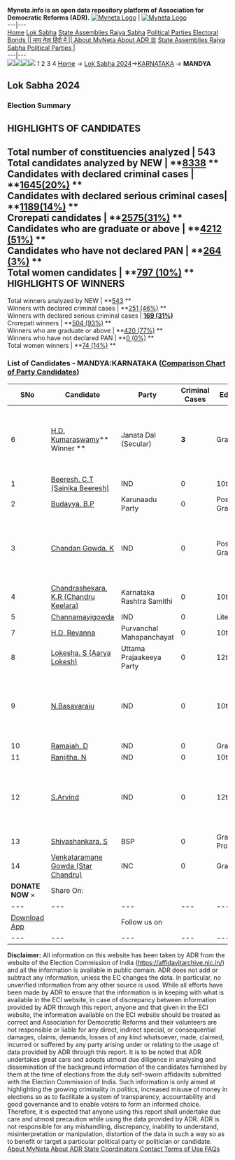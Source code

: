 **Myneta.info is an open data repository platform of Association for Democratic Reforms (ADR).**
[![Myneta Logo](https://www.myneta.info/lib/img/myneta-logo.png)](https://www.myneta.info/) | [![Myneta Logo](https://www.myneta.info/lib/img/adr-logo.png)](https://adrindia.org)  
---|---  
[Home](https://www.myneta.info/) [Lok Sabha](https://www.myneta.info/#ls "Lok Sabha") [ State Assemblies ](https://www.myneta.info/#sa "State Assemblies") [Rajya Sabha](https://www.myneta.info/#rs "Rajya Sabha") [Political Parties ](https://www.myneta.info/party "Political Parties") [ Electoral Bonds ](https://www.myneta.info/electoral_bonds "Electoral Bonds") [ || माय नेता हिंदी में || ](https://translate.google.co.in/translate?prev=hp&hl=en&js=y&u=www.myneta.info&sl=en&tl=hi&history_state0=) [ About MyNeta ](https://adrindia.org/content/about-myneta) [ About ADR ](https://adrindia.org/about-adr/who-we-are) [☰](javascript:void\(0\))
[ State Assemblies ](https://www.myneta.info/#sa "State Assemblies") [ Rajya Sabha ](https://www.myneta.info/#rs "Rajya Sabha") [ Political Parties ](https://www.myneta.info/party "Political Parties")
|   
---|---  
![](https://www.myneta.info/lib/img/banner/banner-1.png)![](https://www.myneta.info/lib/img/banner/banner-2.png)![](https://www.myneta.info/lib/img/banner/banner-3.png)![](https://www.myneta.info/lib/img/banner/banner-4.png)
1  2  3  4 
[Home](https://www.myneta.info/) → [Lok Sabha 2024](https://www.myneta.info/LokSabha2024/)→[KARNATAKA](https://www.myneta.info/LokSabha2024/index.php?action=show_constituencies&state_id=16) → **MANDYA**
### 
## Lok Sabha 2024
###  Election Summary 
HIGHLIGHTS OF CANDIDATES  
---  
Total number of constituencies analyzed |  543   
Total candidates analyzed by NEW | **[8338](https://www.myneta.info/LokSabha2024/index.php?action=summary&subAction=candidates_analyzed&sort=candidate#summary) **  
Candidates with declared criminal cases | **[1645(20%)](https://www.myneta.info/LokSabha2024/index.php?action=summary&subAction=crime&sort=candidate#summary) **  
Candidates with declared serious criminal cases| **[1189(14%)](https://www.myneta.info/LokSabha2024/index.php?action=summary&subAction=serious_crime&sort=candidate#summary) **  
Crorepati candidates | **[2575(31%)](https://www.myneta.info/LokSabha2024/index.php?action=summary&subAction=crorepati&sort=candidate#summary) **  
Candidates who are graduate or above | **[4212 (51%)](https://www.myneta.info/LokSabha2024/index.php?action=summary&subAction=education&sort=candidate#summary) **  
Candidates who have not declared PAN | **[264 (3%)](https://www.myneta.info/LokSabha2024/index.php?action=summary&subAction=without_pan&sort=candidate#summary) **  
Total women candidates | **[797 (10%)](https://www.myneta.info/LokSabha2024/index.php?action=summary&subAction=women_candidate&sort=candidate#summary) **  
HIGHLIGHTS OF WINNERS  
---  
Total winners analyzed by NEW | **[543](https://www.myneta.info/LokSabha2024/index.php?action=summary&subAction=winner_analyzed&sort=candidate#summary) **  
Winners with declared criminal cases | **[251 (46%)](https://www.myneta.info/LokSabha2024/index.php?action=summary&subAction=winner_crime&sort=candidate#summary) **  
Winners with declared serious criminal cases | **[169 (31%)](https://www.myneta.info/LokSabha2024/index.php?action=summary&subAction=winner_serious_crime&sort=candidate#summary)**  
Crorepati winners | **[504 (93%)](https://www.myneta.info/LokSabha2024/index.php?action=summary&subAction=winner_crorepati&sort=candidate#summary) **  
Winners who are graduate or above | **[420 (77%)](https://www.myneta.info/LokSabha2024/index.php?action=summary&subAction=winner_education&sort=candidate#summary) **  
Winners who have not declared PAN | **[0 (0%)](https://www.myneta.info/LokSabha2024/index.php?action=summary&subAction=winner_without_pan&sort=candidate#summary) **  
Total women winners | **[74 (14%)](https://www.myneta.info/LokSabha2024/index.php?action=summary&subAction=winner_women&sort=candidate#summary) **  
### List of Candidates - MANDYA:KARNATAKA ([Comparison Chart of Party Candidates](https://www.myneta.info/LokSabha2024/comparisonchart.php?constituency_id=180))
SNo | Candidate| Party| Criminal Cases| Education| Age| Total Assets| Liabilities  
---|---|---|---|---|---|---|---  
6  | [H.D. Kumaraswamy](https://www.myneta.info/LokSabha2024/candidate.php?candidate_id=2651)** Winner ** | Janata Dal (Secular) | **3** | Graduate| 65 | ![](https://myneta.info/image_v2.php?myneta_folder=LokSabha2024&candidate_id=2651&col=ta) | ![](https://myneta.info/image_v2.php?myneta_folder=LokSabha2024&candidate_id=2651&col=lia)  
1  | [Beeresh. C.T (Sainika Beeresh)](https://www.myneta.info/LokSabha2024/candidate.php?candidate_id=2078) | IND | 0 | 10th Pass| 38 | Rs 27,00,000 ~ 27 Lacs+ | Rs 0 ~   
2  | [Budayya. B.P](https://www.myneta.info/LokSabha2024/candidate.php?candidate_id=2076) | Karunaadu Party | 0 | Post Graduate| 52 | Rs 4,88,85,575 ~ 4 Crore+ | Rs 0 ~   
3  | [Chandan Gowda. K](https://www.myneta.info/LokSabha2024/candidate.php?candidate_id=3066) | IND | 0 | Post Graduate| 29 | ![](https://myneta.info/image_v2.php?myneta_folder=LokSabha2024&candidate_id=3066&col=ta) | ![](https://myneta.info/image_v2.php?myneta_folder=LokSabha2024&candidate_id=3066&col=lia)  
4  | [Chandrashekara. K.R (Chandru Keelara)](https://www.myneta.info/LokSabha2024/candidate.php?candidate_id=1898) | Karnataka Rashtra Samithi | 0 | 10th Pass| 53 | Rs 87,20,000 ~ 87 Lacs+ | Rs 0 ~   
5  | [Channamayigowda](https://www.myneta.info/LokSabha2024/candidate.php?candidate_id=2075) | IND | 0 | Literate| 63 | Rs 8,10,39,000 ~ 8 Crore+ | Rs 0 ~   
7  | [H.D. Revanna](https://www.myneta.info/LokSabha2024/candidate.php?candidate_id=2650) | Purvanchal Mahapanchayat | 0 | 10th Pass| 48 | Rs 16,00,000 ~ 16 Lacs+ | Rs 1,00,000 ~ 1 Lacs+  
8  | [Lokesha. S (Aarya Lokesh)](https://www.myneta.info/LokSabha2024/candidate.php?candidate_id=1897) | Uttama Prajaakeeya Party | 0 | 12th Pass| 39 | Rs 26,55,500 ~ 26 Lacs+ | Rs 2,25,000 ~ 2 Lacs+  
9  | [N.Basavaraju](https://www.myneta.info/LokSabha2024/candidate.php?candidate_id=2336) | IND | 0 | 10th Pass| 55 | ![](https://myneta.info/image_v2.php?myneta_folder=LokSabha2024&candidate_id=2336&col=ta) | ![](https://myneta.info/image_v2.php?myneta_folder=LokSabha2024&candidate_id=2336&col=lia)  
10  | [Ramaiah. D](https://www.myneta.info/LokSabha2024/candidate.php?candidate_id=2332) | IND | 0 | Graduate| 64 | Rs 1,18,54,010 ~ 1 Crore+ | Rs 3,21,000 ~ 3 Lacs+  
11  | [Ranjitha. N](https://www.myneta.info/LokSabha2024/candidate.php?candidate_id=3064) | IND | 0 | 10th Pass| 27 | Rs 1,00,000 ~ 1 Lacs+ | Rs 0 ~   
12  | [S.Arvind](https://www.myneta.info/LokSabha2024/candidate.php?candidate_id=3065) | IND | 0 | 12th Pass| 43 | ![](https://myneta.info/image_v2.php?myneta_folder=LokSabha2024&candidate_id=3065&col=ta) | ![](https://myneta.info/image_v2.php?myneta_folder=LokSabha2024&candidate_id=3065&col=lia)  
13  | [Shivashankara. S](https://www.myneta.info/LokSabha2024/candidate.php?candidate_id=2333) | BSP | 0 | Graduate Professional| 46 | Rs 75,03,932 ~ 75 Lacs+ | Rs 20,00,000 ~ 20 Lacs+  
14  | [Venkataramane Gowda (Star Chandru)](https://www.myneta.info/LokSabha2024/candidate.php?candidate_id=1896) | INC | 0 | Graduate| 59 | Rs 6,22,97,28,841 ~ 622 Crore+ | Rs 24,38,48,291 ~ 24 Crore+  
|  **DONATE NOW** × |  Share On:  | [](https://api.whatsapp.com/send?text=https%3A%2F%2Fmyneta.info%2Fpunjab2022%2Findex.php%3Faction%3Dshow_constituencies%26state_id%3D19) | [](https://www.facebook.com/sharer/sharer.php?u=https%3A%2F%2Fmyneta.info%2Fpunjab2022%2Findex.php%3Faction%3Dshow_constituencies%26state_id%3D19) | [](https://twitter.com/share?url=https%3A%2F%2Fmyneta.info%2Fpunjab2022%2Findex.php%3Faction%3Dshow_constituencies%26state_id%3D19)  
---|---|---|---|---  
| [ Download App ](https://play.google.com/store/apps/details?id=com.webrosoft.myneta1&pcampaignid=pcampaignidMKT-Other-global-all-co-prtnr-py-PartBadge-Mar2515-1) | [](https://play.google.com/store/apps/details?id=com.webrosoft.myneta1&pcampaignid=pcampaignidMKT-Other-global-all-co-prtnr-py-PartBadge-Mar2515-1) |  Follow us on  | [](https://www.facebook.com/adrindia.org/) | [](https://twitter.com/adrspeaks) | [](https://groups.google.com/g/national-election-watch?hl=en&pli=1) | [](https://www.instagram.com/adrspeaks/) | [](https://www.youtube.com/user/adrspeaks) | [](https://sharechat.com/profile/adrspeaks)  
---|---|---|---|---|---|---|---|---  
**Disclaimer:** All information on this website has been taken by ADR from the website of the Election Commission of India (https://affidavitarchive.nic.in/) and all the information is available in public domain. ADR does not add or subtract any information, unless the EC changes the data. In particular, no unverified information from any other source is used. While all efforts have been made by ADR to ensure that the information is in keeping with what is available in the ECI website, in case of discrepancy between information provided by ADR through this report, anyone and that given in the ECI website, the information available on the ECI website should be treated as correct and Association for Democratic Reforms and their volunteers are not responsible or liable for any direct, indirect special, or consequential damages, claims, demands, losses of any kind whatsoever, made, claimed, incurred or suffered by any party arising under or relating to the usage of data provided by ADR through this report. It is to be noted that ADR undertakes great care and adopts utmost due diligence in analysing and dissemination of the background information of the candidates furnished by them at the time of elections from the duly self-sworn affidavits submitted with the Election Commission of India. Such information is only aimed at highlighting the growing criminality in politics, increased misuse of money in elections so as to facilitate a system of transparency, accountability and good governance and to enable voters to form an informed choice. Therefore, it is expected that anyone using this report shall undertake due care and utmost precaution while using the data provided by ADR. ADR is not responsible for any mishandling, discrepancy, inability to understand, misinterpretation or manipulation, distortion of the data in such a way so as to benefit or target a particular political party or politician or candidate. 
[ About MyNeta ](https://adrindia.org/content/about-myneta) [ About ADR ](https://adrindia.org/about-adr/who-we-are) [ State Coordinators ](https://adrindia.org/about-adr/state-coordinators) [ Contact ](https://adrindia.org/contact-us) [ Terms of Use ](https://adrindia.org/content/adr-terms-use) [ FAQs ](https://adrindia.org/content/faqs)
